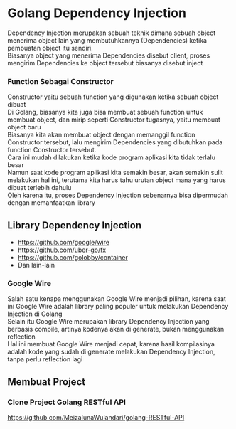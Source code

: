 # Golang Dependency Injection
Dependency Injection merupakan sebuah teknik dimana sebuah object menerima object lain yang membutuhkannya (Dependencies) 
ketika pembuatan object itu sendiri.<br>
Biasanya object yang menerima Dependencies disebut client, proses mengirim Dependencies ke object tersebut biasanya disebut inject
### Function Sebagai Constructor 
Constructor yaitu sebuah function yang digunakan ketika sebuah object dibuat<br>
Di Golang, biasanya kita juga bisa membuat sebuah function untuk membuat object, dan mirip seperti Constructor tugasnya, yaitu membuat object baru<br>
Biasanya kita akan membuat object dengan memanggil function Constructor tersebut, lalu mengirim Dependencies yang dibutuhkan pada function Constructor tersebut. <br>
Cara ini mudah dilakukan ketika kode program aplikasi kita tidak terlalu besar <br>
Namun saat kode program aplikasi kita semakin besar, akan semakin sulit melakukan hal ini, terutama kita harus tahu urutan object mana yang harus dibuat terlebih dahulu <br>
Oleh karena itu, proses Dependency Injection sebenarnya bisa dipermudah dengan memanfaatkan library

## Library Dependency Injection
- https://github.com/google/wire
- https://github.com/uber-go/fx 
- https://github.com/golobby/container
- Dan lain-lain
### Google Wire
Salah satu kenapa menggunakan Google Wire menjadi pilihan, karena saat ini Google Wire adalah library paling populer untuk melakukan Dependency Injection di Golang <br>
Selain itu Google Wire merupakan library Dependency Injection yang berbasis compile, artinya kodenya akan di generate, bukan menggunakan reflection<br>
Hal ini membuat Google Wire menjadi cepat, karena hasil kompilasinya adalah kode yang sudah di generate melakukan Dependency Injection, tanpa perlu reflection lagi

## Membuat Project
### Clone Project Golang RESTful API
https://github.com/MeizalunaWulandari/golang-RESTful-API
